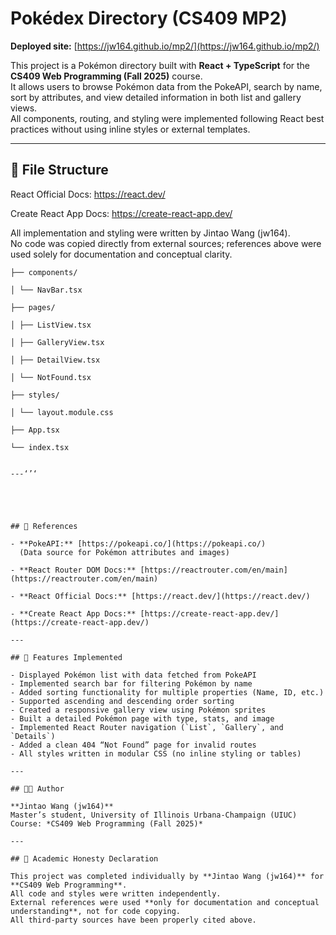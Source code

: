# Pokédex Directory (CS409 MP2)

**Deployed site:** [https://jw164.github.io/mp2/](https://jw164.github.io/mp2/)

This project is a Pokémon directory built with **React + TypeScript** for the **CS409 Web Programming (Fall 2025)** course.  
It allows users to browse Pokémon data from the PokeAPI, search by name, sort by attributes, and view detailed information in both list and gallery views.  
All components, routing, and styling were implemented following React best practices without using inline styles or external templates.

---

## 📁 File Structure



React Official Docs: https://react.dev/

Create React App Docs: https://create-react-app.dev/

All implementation and styling were written by Jintao Wang (jw164).  
No code was copied directly from external sources; references above were used solely for documentation and conceptual clarity.


```src/
├── components/

│ └── NavBar.tsx

├── pages/

│ ├── ListView.tsx

│ ├── GalleryView.tsx

│ ├── DetailView.tsx

│ └── NotFound.tsx

├── styles/

│ └── layout.module.css

├── App.tsx

└── index.tsx


---‘’‘





## 🔗 References

- **PokeAPI:** [https://pokeapi.co/](https://pokeapi.co/)  
  (Data source for Pokémon attributes and images)

- **React Router DOM Docs:** [https://reactrouter.com/en/main](https://reactrouter.com/en/main)

- **React Official Docs:** [https://react.dev/](https://react.dev/)

- **Create React App Docs:** [https://create-react-app.dev/](https://create-react-app.dev/)

---

## 🧩 Features Implemented

- Displayed Pokémon list with data fetched from PokeAPI  
- Implemented search bar for filtering Pokémon by name  
- Added sorting functionality for multiple properties (Name, ID, etc.)  
- Supported ascending and descending order sorting  
- Created a responsive gallery view using Pokémon sprites  
- Built a detailed Pokémon page with type, stats, and image  
- Implemented React Router navigation (`List`, `Gallery`, and `Details`)  
- Added a clean 404 “Not Found” page for invalid routes  
- All styles written in modular CSS (no inline styling or tables)

---

## 👨‍💻 Author

**Jintao Wang (jw164)**  
Master’s student, University of Illinois Urbana-Champaign (UIUC)  
Course: *CS409 Web Programming (Fall 2025)*  

---

## 📜 Academic Honesty Declaration

This project was completed individually by **Jintao Wang (jw164)** for **CS409 Web Programming**.  
All code and styles were written independently.  
External references were used **only for documentation and conceptual understanding**, not for code copying.  
All third-party sources have been properly cited above.
